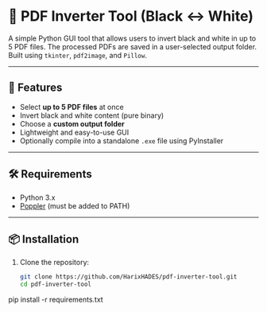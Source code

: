 # 🧾 PDF Inverter Tool (Black ↔ White)

A simple Python GUI tool that allows users to invert black and white in up to 5 PDF files. The processed PDFs are saved in a user-selected output folder. Built using `tkinter`, `pdf2image`, and `Pillow`.

---

## 📌 Features

- Select **up to 5 PDF files** at once
- Invert black and white content (pure binary)
- Choose a **custom output folder**
- Lightweight and easy-to-use GUI
- Optionally compile into a standalone `.exe` file using PyInstaller

---

## 🛠️ Requirements

- Python 3.x
- [Poppler](https://github.com/oschwartz10612/poppler-windows/releases) (must be added to PATH)

---

## 📦 Installation

1. Clone the repository:
   ```bash
   git clone https://github.com/HarixHADES/pdf-inverter-tool.git
   cd pdf-inverter-tool
pip install -r requirements.txt
